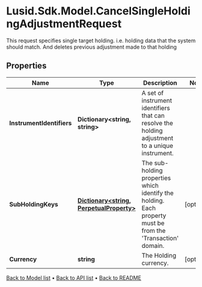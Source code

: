 # Lusid.Sdk.Model.CancelSingleHoldingAdjustmentRequest
This request specifies single target holding. i.e. holding data that the  system should match. And deletes previous adjustment made to that holding

## Properties

Name | Type | Description | Notes
------------ | ------------- | ------------- | -------------
**InstrumentIdentifiers** | **Dictionary&lt;string, string&gt;** | A set of instrument identifiers that can resolve the holding adjustment to a unique instrument. | 
**SubHoldingKeys** | [**Dictionary&lt;string, PerpetualProperty&gt;**](PerpetualProperty.md) | The sub-holding properties which identify the holding. Each property must be from the &#39;Transaction&#39; domain. | [optional] 
**Currency** | **string** | The Holding currency. | [optional] 

[Back to Model list](../README.md#documentation-for-models) &#8226; [Back to API list](../README.md#documentation-for-api-endpoints) &#8226; [Back to README](../README.md)

